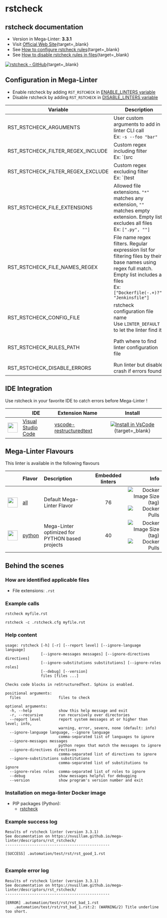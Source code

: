 <!-- markdownlint-disable MD033 MD041 -->
<!-- Generated by .automation/build.py, please do not update manually -->
# rstcheck

## rstcheck documentation

- Version in Mega-Linter: **3.3.1**
- Visit [Official Web Site](https://github.com/myint/rstcheck#readme){target=_blank}
- See [How to configure rstcheck rules](https://github.com/myint/rstcheck#configuration-file){target=_blank}
- See [How to disable rstcheck rules in files](https://github.com/myint/rstcheck#ignore-specific-errors){target=_blank}

[![rstcheck - GitHub](https://gh-card.dev/repos/myint/rstcheck.svg?fullname=)](https://github.com/myint/rstcheck){target=_blank}

## Configuration in Mega-Linter

- Enable rstcheck by adding `RST_RSTCHECK` in [ENABLE_LINTERS variable](https://nvuillam.github.io/mega-linter/configuration/#activation-and-deactivation)
- Disable rstcheck by adding `RST_RSTCHECK` in [DISABLE_LINTERS variable](https://nvuillam.github.io/mega-linter/configuration/#activation-and-deactivation)

| Variable | Description | Default value |
| ----------------- | -------------- | -------------- |
| RST_RSTCHECK_ARGUMENTS | User custom arguments to add in linter CLI call<br/>Ex: `-s --foo "bar"` |  |
| RST_RSTCHECK_FILTER_REGEX_INCLUDE | Custom regex including filter<br/>Ex: `(src|lib)` | Include every file |
| RST_RSTCHECK_FILTER_REGEX_EXCLUDE | Custom regex excluding filter<br/>Ex: `(test|examples)` | Exclude no file |
| RST_RSTCHECK_FILE_EXTENSIONS | Allowed file extensions. `"*"` matches any extension, `""` matches empty extension. Empty list excludes all files<br/>Ex: `[".py", ""]` | `[".rst"]` |
| RST_RSTCHECK_FILE_NAMES_REGEX | File name regex filters. Regular expression list for filtering files by their base names using regex full match. Empty list includes all files<br/>Ex: `["Dockerfile(-.+)?", "Jenkinsfile"]` | Include every file |
| RST_RSTCHECK_CONFIG_FILE | rstcheck configuration file name</br>Use `LINTER_DEFAULT` to let the linter find it | `.rstcheck.cfg` |
| RST_RSTCHECK_RULES_PATH | Path where to find linter configuration file | Workspace folder, then Mega-Linter default rules |
| RST_RSTCHECK_DISABLE_ERRORS | Run linter but disable crash if errors found | `false` |

## IDE Integration

Use rstcheck in your favorite IDE to catch errors before Mega-Linter !

| <!-- --> | IDE | Extension Name | Install |
| :--: | ----------------- | -------------- | :------: |
| <img src="https://github.com/nvuillam/mega-linter/raw/master/docs/assets/icons/vscode.ico" alt="" height="32px" class="megalinter-icon"></a> | [Visual Studio Code](https://code.visualstudio.com/) | [vscode-restructuredtext](https://marketplace.visualstudio.com/items/lextudio.restructuredtext) | [![Install in VsCode](https://github.com/nvuillam/mega-linter/raw/master/docs/assets/images/btn_install_vscode.png)](vscode:extension/lextudio.restructuredtext){target=_blank} |

## Mega-Linter Flavours

This linter is available in the following flavours

| <!-- --> | Flavor | Description | Embedded linters | Info |
| :------: | :----- | :---------- | :--------------: | ---: |
| <img src="https://github.com/nvuillam/mega-linter/raw/master/docs/assets/images/mega-linter-square.png" alt="" height="32px" class="megalinter-icon"></a> | [all](https://nvuillam.github.io/mega-linter/supported-linters/) | Default Mega-Linter Flavor | 76 | ![Docker Image Size (tag)](https://img.shields.io/docker/image-size/nvuillam/mega-linter/v4) ![Docker Pulls](https://img.shields.io/docker/pulls/nvuillam/mega-linter) |
| <img src="https://github.com/nvuillam/mega-linter/raw/master/docs/assets/icons/python.ico" alt="" height="32px" class="megalinter-icon"></a> | [python](https://nvuillam.github.io/mega-linter/flavors/python/) | Mega-Linter optimized for PYTHON based projects | 40 | ![Docker Image Size (tag)](https://img.shields.io/docker/image-size/nvuillam/mega-linter-python/v4) ![Docker Pulls](https://img.shields.io/docker/pulls/nvuillam/mega-linter-python) |

## Behind the scenes

### How are identified applicable files

- File extensions: `.rst`

<!-- markdownlint-disable -->
<!-- /* cSpell:disable */ -->

### Example calls

```shell
rstcheck myfile.rst
```

```shell
rstcheck -c .rstcheck.cfg myfile.rst
```


### Help content

```shell
usage: rstcheck [-h] [-r] [--report level] [--ignore-language language]
                [--ignore-messages messages] [--ignore-directives directives]
                [--ignore-substitutions substitutions] [--ignore-roles roles]
                [--debug] [--version]
                files [files ...]

Checks code blocks in reStructuredText. Sphinx is enabled.

positional arguments:
  files                 files to check

optional arguments:
  -h, --help            show this help message and exit
  -r, --recursive       run recursively over directories
  --report level        report system messages at or higher than level; info,
                        warning, error, severe, none (default: info)
  --ignore-language language, --ignore language
                        comma-separated list of languages to ignore
  --ignore-messages messages
                        python regex that match the messages to ignore
  --ignore-directives directives
                        comma-separated list of directives to ignore
  --ignore-substitutions substitutions
                        comma-separated list of substitutions to ignore
  --ignore-roles roles  comma-separated list of roles to ignore
  --debug               show messages helpful for debugging
  --version             show program's version number and exit
```

### Installation on mega-linter Docker image

- PIP packages (Python):
  - [rstcheck](https://pypi.org/project/rstcheck)

### Example success log

```shell
Results of rstcheck linter (version 3.3.1)
See documentation on https://nvuillam.github.io/mega-linter/descriptors/rst_rstcheck/
-----------------------------------------------

[SUCCESS] .automation/test/rst/rst_good_1.rst
    

```

### Example error log

```shell
Results of rstcheck linter (version 3.3.1)
See documentation on https://nvuillam.github.io/mega-linter/descriptors/rst_rstcheck/
-----------------------------------------------

[ERROR] .automation/test/rst/rst_bad_1.rst
    .automation/test/rst/rst_bad_1.rst:2: (WARNING/2) Title underline too short.

```
